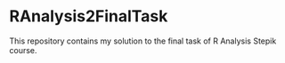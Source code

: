 # RAnalysis2FinalTask
This repository contains my solution to the final task of R Analysis Stepik course.
